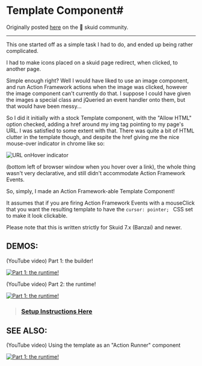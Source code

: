 # Template Component#

Originally posted [here](https://community.skuid.com/skuid/topics/template-component-with-action-framework) on the :octopus: skuid community. 

----------

This one started off as a simple task I had to do, and ended up being rather complicated.

I had to make icons placed on a skuid page redirect, when clicked, to another page.

Simple enough right? Well I would have liked to use an image component, and run Action Framework actions when the image was clicked, however the image component can't currently do that. I suppose I could have given the images a special class and jQueried an event handler onto them, but that would have been messy...

So I did it initially with a stock Template component, with the "Allow HTML" option checked, adding a href around my img tag pointing to my page's URL. I was satisfied to some extent with that. There was quite a bit of HTML clutter in the template though, and despite the href giving me the nice mouse-over indicator in chrome like so: 

![URL onHover indicator](https://d2r1vs3d9006ap.cloudfront.net/s3_images/1444731/RackMultipart20160705-100966-3xgmey-URL_Hover.jpg)

(bottom left of browser window when you hover over a link), the whole thing wasn't very declarative, and still didn't accommodate Action Framework Events.

So, simply, I made an Action Framework-able Template Component!

It assumes that if you are firing Action Framework Events with a mouseClick that you want the resulting template to have the `cursor: pointer; ` CSS set to make it look clickable.

Please note that this is written strictly for Skuid 7.x (Banzai) and newer. 

## DEMOS: ##

(YouTube video) Part 1: the builder!

[![Part 1: the runtime!](https://img.youtube.com/vi/r3XOb7GEnuQ/maxresdefault.jpg)](https://youtu.be/r3XOb7GEnuQ "Timer component - runtime demo!")

(YouTube video) Part 2: the runtime!

[![Part 1: the runtime!](https://img.youtube.com/vi/d6pzaAtZ04w/maxresdefault.jpg)](https://youtu.be/d6pzaAtZ04w "Timer component - builder demo!")


> ### [Setup Instructions Here](INSTALLATION.md) ###

## SEE ALSO: ##

(YouTube video) Using the template as an "Action Runner" component

[![Part 1: the runtime!](https://img.youtube.com/vi/RhZLTzzXn6g/maxresdefault.jpg)](https://youtu.be/RhZLTzzXn6g "Another use for mB Template w/ Action Framework - Call Action Framework from anywhere on page!")